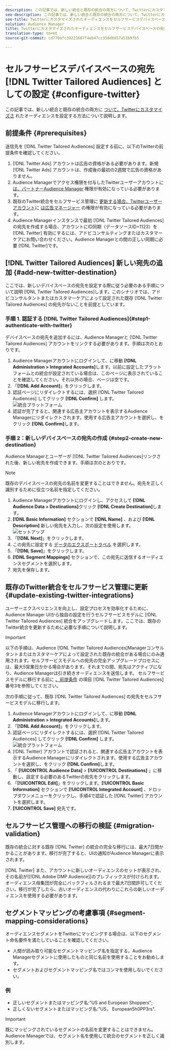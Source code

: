```yaml
---
description: この記事では、新しい統合と既存の統合の両方について、Twitterにカスタマイズされたオーディエンスを設定する方法について説明します。
seo-description: この記事では、新しい統合と既存の統合の両方について、Twitterにカスタマイズされたオーディエンスを設定する方法について説明します。
seo-title: Twitterにカスタマイズされたオーディエンスをセルフサービスデバイスベースの宛先として設定する
solution: Audience Manager
title: Twitterにカスタマイズされたオーディエンスをセルフサービスデバイスベースの宛先として設定する
translation-type: tm+mt
source-git-commit: cd770afc39221687f4eb47cc358d8d57a51b9fb5

---
```



# セルフサービスデバイスベースの宛先 [!DNL Twitter Tailored Audiences] としての設定 {#configure-twitter}

この記事では、新しい統合と既存の統合の両方に [ついて、Twitterにカスタマイズさ](https://business.twitter.com/en/targeting/tailored-audiences.html) れたオーディエンスを設定する方法について説明します。

## 前提条件 {#prerequisites}

送信先を [!DNL Twitter Tailored Audiences] 設定する前に、以下のTwitterの前提条件を確認してください。

1. [!DNL Twitter Ads] アカウントは広告の資格がある必要があります。新規 [!DNL Twitter Ads] アカウントは、作成後の最初の2週間で広告の資格がありません。
1. Audience Managerでアクセス権限を付与したTwitterユーザーアカウントに [は、パートナーAudience Manager](https://business.twitter.com/en/help/troubleshooting/multi-user-login-faq.html#accesslevels) 権限が有効になっている必要があります。
1. 既存のTwitter統合をセルフサービス管理に [更新する場合、Twitterユーザーアカウント](#update-existing-twitter-integrations)に [は広告マネージャー](https://business.twitter.com/en/help/troubleshooting/multi-user-login-faq.html#accesslevels) の権限が有効になっている必要があります。
1. Audience Managerインスタンスで最初 [!DNL Twitter Tailored Audiences] の宛先を作成する場合、アカウントにID同期（データソースID=1123）を [!DNL Twitter] 有効にするには、アドビコンサルティングまたはカスタマーケアにお問い合わせください。Audience Managerとの間の正しい同期に必要 [!DNL Twitter]です。

## [!DNL Twitter Tailored Audiences] 新しい宛先の追加 {#add-new-twitter-destination}

ここでは、新しいデバイスベースの宛先を設定する際に従う必要のある手順について説明 [!DNL Twitter Tailored Audiences]します。このシナリオでは、アドビコンサルタントまたはカスタマーケアによって設定された既存 [!DNL Twitter Tailored Audiences] の宛先がないことを前提としています。

### 手順 1. 認証する [!DNL Twitter Tailored Audiences]{#step1-authenticate-with-twitter}

デバイスベースの宛先を追加するには、Audience Managerと [!DNL Twitter Tailored Audiences] アカウントをリンクする必要があります。手順は次のとおりです。

1. Audience Managerアカウントにログインして、に移動 **[!DNL Administration > Integrated Accounts]**&#x200B;します。以前に設定したプラットフォームとの統合が設定されている場合は、このページに表示されていることを確認してください。それ以外の場合、ページは空です。
2. 「**[!DNL Add Account]**」をクリックします。
3. 認証ページにリダイレクトするには、選択 [!DNL Twitter Tailored Audiences] してクリック **[!DNL Confirm]** します。![統合プラットフォーム](assets/dbd-integrated-platforms.png)
4. 認証が完了すると、関連する広告主アカウントを表示するAudience Managerにリダイレクトされます。使用する広告主アカウントを選択し、をクリック **[!DNL Confirm]**&#x200B;します。

### 手順 2：新しいデバイスベースの宛先の作成 {#step2-create-new-destination}

Audience Managerとユーザーが [!DNL Twitter Tailored Audiences]リンクされた後、新しい宛先を作成できます。手順は次のとおりです。

>[!NOTE]
>
>既存のデバイスベースの宛先の名前を変更することはできません。宛先を正しく識別するために役立つ名前を指定してください。

1. Audience Managerアカウントにログインし、アクセスして **[!DNL Audience Data > Destinations]**&#x200B;クリック **[!DNL Create Destination]**&#x200B;します。
2. **[!DNL Basic Information]** セクションで **[!DNL Name]** 、および **[!DNL Description]** 新しい宛先を入力し、次の設定を使用します。 ![セットアップ](assets/dbd-new-basic.png)
3. 「**[!DNL Next]**」をクリックします。
4. この宛先に設定する [データのエクスポートラベル](/help/using/features/data-export-controls.md#controls-labels) を選択します。
5. 「**[!DNL Save]**」をクリックします。
6. **[!DNL Segment Mappings]** セクションで、この宛先に送信するオーディエンスセグメントを選択します。
7. 宛先を保存します。

## 既存のTwitter統合をセルフサービス管理に更新 {#update-existing-twitter-integrations}

ユーザーエクスペリエンスを向上し、設定プロセスを効率化するために、Audience Manager UIから独自の設定を行うセルフサービスモデルに [!DNL Twitter Tailored Audiences] 統合をアップグレードします。ここでは、既存のTwitter統合を更新するために必要な手順について説明します。

>[!IMPORTANT]
>
>以下の手順は、Audience [!DNL Twitter Tailored Audiences]Managerコンサルタントまたはカスタマーケアによって設定された既存の統合がある場合にのみ適用されます。セルフサービスモデルへの宛先の完全アップグレードプロセスには、最大5営業日かかる場合があります。それまでの間、宛先はアクティブになり、Audience Managerは引き続きオーディエンスを送信します。
> セルフサービスモデルに移行する前に [、前提条件](#prerequisites) の項目 [!DNL Twitter Tailored Audiences] 番号3を参照してください。

次の手順に従って、既存 [!DNL Twitter Tailored Audiences] の宛先をセルフサービスモデルに移行します。

1. Audience Managerアカウントにログインして、に移動 **[!DNL Administration > Integrated Accounts]**&#x200B;します。
1. 「**[!DNL Add Account]**」をクリックします。
1. 認証ページにリダイレクトするには、選択 [!DNL Twitter Tailored Audiences] してクリック **[!DNL Confirm]** します。![統合プラットフォーム](assets/dbd-integrated-platforms.png)
1. [!DNL Twitter] アカウントで認証されると、関連する広告主アカウントを表示するAudience Managerにリダイレクトされます。使用する広告主アカウントを選択し、をクリック **[!DNL Confirm]**&#x200B;します。
1. 「 **[!UICONTROL Audience Data]** &gt; **[!UICONTROL Destinations]** 」に移動し、設定する必要のあるTwitterの宛先をクリックします。
1. 「**[!UICONTROL Edit]**」をクリックします。**[!UICONTROL Basic Information]** セクションで **[!UICONTROL Integrated Account]** 、ドロップダウンメニューをクリックし、手順4で認証した [!DNL Twitter] アカウントを選択します。
1. **[!UICONTROL Save]** 宛先です。

## セルフサービス管理への移行の検証 {#migration-validation}

既存の統合に対する既存 [!DNL Twitter] の統合の完全な移行には、最大7日間かかることがあります。移行が完了すると、UIの通知がAudience Managerに表示されます。

[!DNL Twitter] また、アカウントに新しいオーディエンスのセットが表示され、その名前が[[!DNL Adobe DMP Audience]]のプレフィックスが付けられます。オーディエンス母集団が完全にバックフィルされるまで最大7日間許可してください。移行が完了したら、古いオーディエンスの代わりにこれらの新しいオーディエンスを使用する必要があります。

## セグメントマッピングの考慮事項 {#segment-mapping-considerations}

オーディエンスセグメントをTwitterにマッピングする場合は、以下のセグメント命名要件を満たしていることを確認してください。

* 人間が読み取り可能なセグメントマッピング名を指定する。Audience Managerセグメントに使用したものと同じ名前を使用することをお勧めします。
* セグメントおよびセグメントマッピング名ではコンマを使用しないでください。

### 例

* 正しいセグメントまたはマッピング名:"US and European Shoppers";
* 正しくないセグメントまたはマッピング名:"US， European5h0PP3rs".

>[!IMPORTANT]
>
>既にマッピングされているセグメントの名前を変更することはできません。Audience Managerでは、セグメント名を使用して統合のセグメントを正しく識別します。
